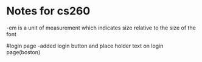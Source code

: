 # Notes for cs260

-em is a unit of measurement which indicates size relative to the size of the font


#login page
    -added login button and place holder text on login page(boston)
